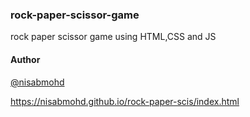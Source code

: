 ### rock-paper-scissor-game
rock paper scissor game using HTML,CSS and JS




#### Author

[@nisabmohd](https://github.com/nisabmohd)


https://nisabmohd.github.io/rock-paper-scis/index.html

